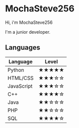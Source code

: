 # MochaSteve256
Hi, i'm MochaSteve256

I'm a junior developer.

## Languages

| Language | Level |
| --- | --- |
| Python | ★★★★★ |
| HTML/CSS | ★★★☆☆ |
| JavaScript | ★★★☆☆ |
| C++ | ★★★★☆ |
| Java | ★★☆☆☆ |
| PHP | ★★☆☆☆ |
| SQL | ★★★★☆ |